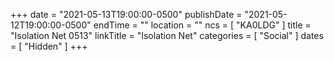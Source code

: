 +++
date = "2021-05-13T19:00:00-0500"
publishDate = "2021-05-12T19:00:00-0500"
endTime = ""
location = ""
ncs = [ "KA0LDG" ]
title = "Isolation Net 0513"
linkTitle = "Isolation Net"
categories = [ "Social" ]
dates = [ "Hidden" ]
+++
